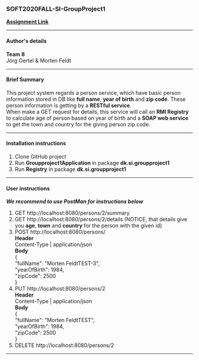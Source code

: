 ### SOFT2020FALL-SI-GroupProject1
**[Assignment Link](https://datsoftlyngby.github.io/soft2020fall/resources/473f0f56-MP1-WS.pdf)**  
***
#### Author's details
**Team 8**  
Jörg Oertel & Morten Feldt
***
#### Brief Summary
This project system regards a person service, which have basic person information stored in DB like **full name**, **year of birth** and **zip code**.
These person information is getting by a **RESTful service**.   
When make a GET request for details, this service will call an **RMI Registry** to calculate age of person based on year of birth and a **SOAP web service** to get the town and country for the giving person zip code.
***
#### Installation instructions
1. Clone GitHub project
2. Run **Groupproject1Application** in package **dk.si.groupproject1**
2. Run **Registry** in package **dk.si.groupproject1**
***
#### User instructions
***We recommend to use PostMan for instructions below***
1. GET http://localhost:8080/persons/2/summary
2. GET http://localhost:8080/persons/2/details (NOTICE, that details give you **age**, **town** and **country** for the person with the given id)
3. POST http://localhost:8080/persons/  
**Header**  
Content-Type | application/json  
**Body**  
{  
    "fullName": "Morten FeldtTEST-3",  
    "yearOfBirth": 1984,  
    "zipCode": 2500  
}  
4. PUT http://localhost:8080/persons/2  
**Header**  
Content-Type | application/json  
**Body**  
{  
    "fullName": "Morten FeldtTEST",  
    "yearOfBirth": 1984,  
    "zipCode": 2500  
}
5. DELETE http://localhost:8080/persons/2
***
